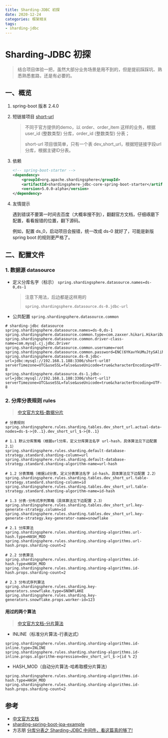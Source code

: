 ```yaml
---
title: Sharding-JDBC 初探
date: 2020-12-24
categories: 框架相关
tags:
- sharding-jdbc
---
```


# Sharding-JDBC 初探

> 结合项目体验一把，虽然大部分业务场景是用不到的，但是提前踩踩坑、熟悉熟悉套路，还是有必要的。

## 一、概览

1. spring-boot 版本 2.4.0

2. 短链接项目 [short-url](https://github.com/AmosWang0626/short-url)
   > 不同于官方提供的demo，以 order、order_item 这样的业务，根据 user_id (整数类型) 分库，order_id (整数类型) 分表；
   >
   > short-url 项目很简单，只有一个表 dev_short_url，根据短链接字段url分库，根据主键ID分表。

3. 依赖

   ```xml
   <!-- spring-boot-starter -->
   <dependency>
       <groupId>org.apache.shardingsphere</groupId>
       <artifactId>shardingsphere-jdbc-core-spring-boot-starter</artifactId>
       <version>5.0.0-alpha</version>
   </dependency>
   ```

4. 友情提示

   遇到错误不要第一时间去百度（大概率搜不到），翻翻官方文档，仔细琢磨下配置，看看报错的位置，翻下源码。

   例如，配置 ds_0，启动项目会报错，统一改成 ds-0 就好了，可能是新版 spring boot 的规则更严格了。

## 二、配置文件

### 1. 数据源 datasource

- 定义分库名字（标示） `spring.shardingsphere.datasource.names=ds-0,ds-1`
  > 注意下用法，后边都是这样用的
  >
  > `spring.shardingsphere.datasource.ds-0.jdbc-url`

- 公共配置 `spring.shardingsphere.datasource.common`

```properties
# sharding-jdbc datasource
spring.shardingsphere.datasource.names=ds-0,ds-1
spring.shardingsphere.datasource.common.type=com.zaxxer.hikari.HikariDataSource
spring.shardingsphere.datasource.common.driver-class-name=com.mysql.cj.jdbc.Driver
spring.shardingsphere.datasource.common.username=root
spring.shardingsphere.datasource.common.password=ENC(6YKavYkUMuJtySAlihNSd3zBfz0GwtmMAIq/VrAq3YyuW9vgMpwBH5eRIc6VMSyY)
spring.shardingsphere.datasource.ds-0.jdbc-url=jdbc:mysql://192.168.1.188:3306/short-url0?serverTimezone=UTC&useSSL=false&useUnicode=true&characterEncoding=UTF-8
spring.shardingsphere.datasource.ds-1.jdbc-url=jdbc:mysql://192.168.1.188:3306/short-url1?serverTimezone=UTC&useSSL=false&useUnicode=true&characterEncoding=UTF-8
```

### 2. 分库分表规则 rules

> [中文官方文档-数据分片](https://shardingsphere.apache.org/document/current/cn/user-manual/shardingsphere-jdbc/configuration/spring-boot-starter/sharding/)

```properties
# 分表规则
spring.shardingsphere.rules.sharding.tables.dev_short_url.actual-data-nodes=ds-$->{0..1}.dev_short_url_$->{0..1}

# 1.1 默认分库策略（根据url分库，定义分库算法名字 url-hash，具体算法见下边配置 2.1）
spring.shardingsphere.rules.sharding.default-database-strategy.standard.sharding-column=url
spring.shardingsphere.rules.sharding.default-database-strategy.standard.sharding-algorithm-name=url-hash

# 1.2 分表策略（根据id分表，定义分表算法名字 id-hash，具体算法见下边配置 2.2）
spring.shardingsphere.rules.sharding.tables.dev_short_url.table-strategy.standard.sharding-column=id
spring.shardingsphere.rules.sharding.tables.dev_short_url.table-strategy.standard.sharding-algorithm-name=id-hash

# 1.3 分表-分布式序列策略（具体算法见下边配置 2.3）
spring.shardingsphere.rules.sharding.tables.dev_short_url.key-generate-strategy.column=id
spring.shardingsphere.rules.sharding.tables.dev_short_url.key-generate-strategy.key-generator-name=snowflake

# 2.1 分库算法
spring.shardingsphere.rules.sharding.sharding-algorithms.url-hash.type=HASH_MOD
spring.shardingsphere.rules.sharding.sharding-algorithms.url-hash.props.sharding-count=2

# 2.2 分表算法
spring.shardingsphere.rules.sharding.sharding-algorithms.id-hash.type=HASH_MOD
spring.shardingsphere.rules.sharding.sharding-algorithms.id-hash.props.sharding-count=2

# 2.3 分布式序列算法
spring.shardingsphere.rules.sharding.key-generators.snowflake.type=SNOWFLAKE
spring.shardingsphere.rules.sharding.key-generators.snowflake.props.worker-id=123
```

#### 用过的两个算法

> [中文官方文档-分片算法](https://shardingsphere.apache.org/document/current/cn/user-manual/shardingsphere-jdbc/configuration/built-in-algorithm/sharding/)

- INLINE（标准分片算法-行表达式）

```properties
spring.shardingsphere.rules.sharding.sharding-algorithms.id-inline.type=INLINE
spring.shardingsphere.rules.sharding.sharding-algorithms.id-inline.props.algorithm-expression=dev_short_url_$->{id % 2}
```

- HASH_MOD（自动分片算法-哈希取模分片算法）

```properties
spring.shardingsphere.rules.sharding.sharding-algorithms.id-hash.type=HASH_MOD
spring.shardingsphere.rules.sharding.sharding-algorithms.id-hash.props.sharding-count=2
```

## 参考

- [中文官方文档](https://shardingsphere.apache.org/document/current/cn/overview/)
- [sharding-spring-boot-jpa-example](https://gitee.com/AmosWang/shardingsphere/tree/master/examples/shardingsphere-jdbc-example/sharding-example/sharding-spring-boot-jpa-example)
- 方志朋 [分库分表之 Sharding-JDBC 中间件，看这篇真的够了!](https://mp.weixin.qq.com/s/-JwIS3MmNFl0b2rEQLcZSg)

